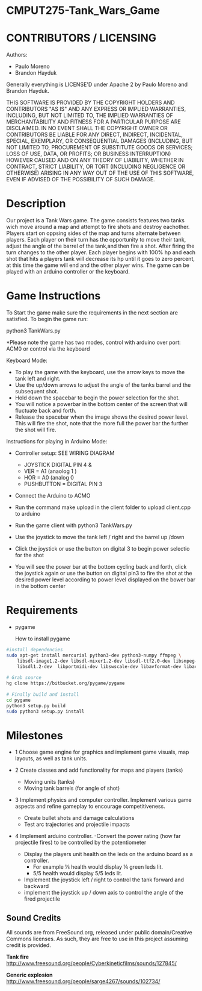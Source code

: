 CMPUT275-Tank_Wars_Game
=======================




CONTRIBUTORS / LICENSING
========================

Authors:
- Paulo Moreno
- Brandon Hayduk

Generally everything is LICENSE'D under Apache 2 by Paulo Moreno and Brandon Hayduk.

THIS SOFTWARE IS PROVIDED BY THE COPYRIGHT HOLDERS AND CONTRIBUTORS "AS IS" AND ANY EXPRESS OR IMPLIED WARRANTIES, INCLUDING, BUT NOT LIMITED TO, THE IMPLIED WARRANTIES OF MERCHANTABILITY AND FITNESS FOR A PARTICULAR PURPOSE ARE DISCLAIMED. IN NO EVENT SHALL THE COPYRIGHT OWNER OR CONTRIBUTORS BE LIABLE FOR ANY DIRECT, INDIRECT, INCIDENTAL, SPECIAL, EXEMPLARY, OR CONSEQUENTIAL DAMAGES (INCLUDING, BUT NOT LIMITED TO, PROCUREMENT OF SUBSTITUTE GOODS OR SERVICES; LOSS OF USE, DATA, OR PROFITS; OR BUSINESS INTERRUPTION) HOWEVER CAUSED AND ON ANY THEORY OF LIABILITY, WHETHER IN CONTRACT, STRICT LIABILITY, OR TORT (INCLUDING NEGLIGENCE OR OTHERWISE) ARISING IN ANY WAY OUT OF THE USE OF THIS SOFTWARE, EVEN IF ADVISED OF THE POSSIBILITY OF SUCH DAMAGE.



Description
===========

Our project is a Tank Wars game. The game consists features two tanks wich move around a map and attempt to fire shots and destroy eachother. Players start on oppsing sides of the map and turns alternate between players. Each player on their turn has the opportunity to move their tank, adjust the angle of the barrel of the tank,and then fire a shot. After firing the turn changes to the other player. 
Each player begins with 100% hp and each shot that hits a players tank will decrease its hp until it goes to zero percent, at this time the game will end and the other player wins. 
The game can be played with an arduino controller or the keyboard. 


Game Instructions
=================
To Start the game make sure the requirements in the next section are satisfied. To begin the game run: 


python3 TankWars.py


*Please note the game has two modes, control with arduino over port: ACM0
or control via the keyboard

Keyboard Mode:
 
- To play the game with the keyboard, use the arrow keys to move the tank left and right. 
- Use the up/down arrows to adjust the angle of the tanks barrel and the subsequent shot. 
- Hold down the spacebar to begin the power selection for the shot. 
- You will notice a powerbar in the bottom center of the screen that will fluctuate back and forth. 
- Release the spacebar when the image shows the desired power level. This will fire the shot, note that the more full the power bar the further the shot will fire. 



Instructions for playing in Arduino Mode:

- Controller setup: SEE WIRING DIAGRAM
	- JOYSTICK DIGITAL PIN 4 & 
	- VER = A1 (anaolog 1 )
	- HOR = A0 (analog 0 
	- PUSHBUTTON = DIGITAL PIN 3
	
- Connect the Arduino to ACMO
- Run the command make upload in the client folder to upload client.cpp to arduino
- Run the game client with python3 TankWars.py

- Use the joystick to move the tank left / right and the barrel up /down
- Click the joystick or use the button on digital 3 to begin power selectio for the shot
- You will see the power bar at the bottom cycling back and forth, click the joystick again or use the button on digital pin3 to fire the shot at the desired power level according to power level displayed on the bower bar in the bottom center



Requirements
============

- pygame

	How to install pygame

```bash
#install dependencies
sudo apt-get install mercurial python3-dev python3-numpy ffmpeg \
    libsdl-image1.2-dev libsdl-mixer1.2-dev libsdl-ttf2.0-dev libsmpeg-dev \
    libsdl1.2-dev  libportmidi-dev libswscale-dev libavformat-dev libavcodec-dev
 
# Grab source
hg clone https://bitbucket.org/pygame/pygame
 
# Finally build and install
cd pygame
python3 setup.py build
sudo python3 setup.py install
```


Milestones
==========

- 1 Choose game engine for graphics and implement game visuals, map layouts, as well as tank units. 

- 2 Create classes and add functionality for maps and players (tanks)
	- Moving units (tanks)
	- Moving tank barrels (for angle of shot) 

- 3 Implement physics and computer controller. Implement various game aspects and refine gameplay to encourage competitiveness. 
	- Create bullet shots and damage calculations
	- Test arc trajectories and projectile impacts 

- 4 Implement arduino controller.
	-Convert the power rating (how far projectile fires) to be controlled by the potentiometer 
	- Display the players unit health on the leds on the arduino board as a controller. 
		- For example ⅕ health would display ⅕ green leds lit. 
		- 5/5 health would display 5/5 leds lit. 
	- Implement the joystick left / right to control the tank forward and backward
	- implement the joystick up / down axis to control the angle of the fired projectile





Sound Credits
-------------
All sounds are from FreeSound.org, released under public domain/Creative Commons
licenses. As such, they are free to use in this project assuming credit is
provided.

**Tank fire**
http://www.freesound.org/people/Cyberkineticfilms/sounds/127845/

**Generic explosion**
http://www.freesound.org/people/sarge4267/sounds/102734/
